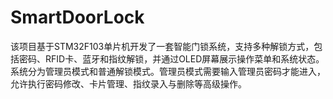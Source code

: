 # SmartDoorLock
该项目基于STM32F103单片机开发了一套智能门锁系统，支持多种解锁方式，包括密码、RFID卡、蓝牙和指纹解锁，并通过OLED屏幕展示操作菜单和系统状态。系统分为管理员模式和普通解锁模式。管理员模式需要输入管理员密码才能进入，允许执行密码修改、卡片管理、指纹录入与删除等高级操作。
